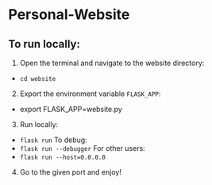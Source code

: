 # Personal-Website

## To run locally:
1. Open the terminal and navigate to the website directory:
- ```cd website```
2. Export the environment variable ```FLASK_APP```:
- export FLASK_APP=website.py
3. Run locally:
- ```flask run```
 To debug:
- ```flask run --debugger```
For other users:
- ```flask run --host=0.0.0.0```
4. Go to the given port and enjoy!